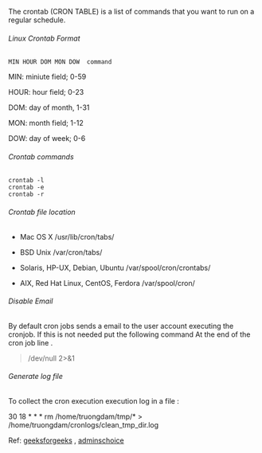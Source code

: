 The crontab (CRON TABLE) is a list of commands that you want to run on a regular schedule.  

###### Linux Crontab Format
```
MIN HOUR DOM MON DOW  command
```
MIN: miniute field; 0-59

HOUR: hour field; 0-23

DOM: day of month, 1-31

MON: month field; 1-12

DOW: day of week; 0-6


###### Crontab commands
```
crontab -l
crontab -e
crontab -r
```

###### Crontab file location

- Mac OS X
/usr/lib/cron/tabs/

- BSD Unix
/var/cron/tabs/

- Solaris, HP-UX, Debian, Ubuntu
/var/spool/cron/crontabs/

- AIX, Red Hat Linux, CentOS, Ferdora
/var/spool/cron/

###### Disable Email
By default cron jobs sends a email to the user account executing the cronjob. If this is not needed put the following command At the end of the cron job line .

>/dev/null 2>&1

###### Generate log file
To collect the cron execution execution log in a file :

30 18 * * * rm /home/truongdam/tmp/* > /home/truongdam/cronlogs/clean_tmp_dir.log


Ref: [geeksforgeeks](https://www.geeksforgeeks.org/crontab-in-linux-with-examples/) , [adminschoice](https://www.adminschoice.com/crontab-quick-reference)
